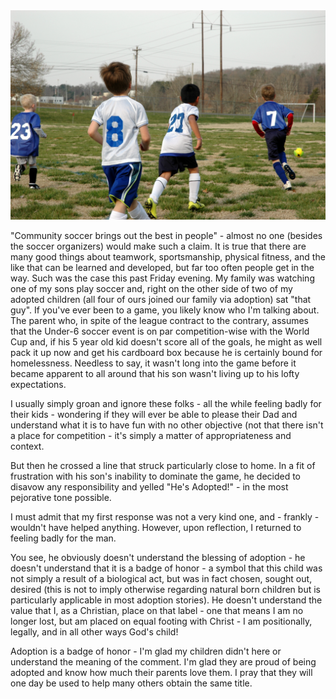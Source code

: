 <img alt='Hes Adopted' src='/assets/images/mattsoccer.jpg' class='blogimage img-responsive'>

"Community soccer brings out the best in people" - almost no one (besides the soccer organizers) would make such a
claim. It is true that there are many good things about teamwork, sportsmanship, physical fitness, and the like that
can be learned and developed, but far too often people get in the way. Such was the case this past Friday evening.
My family was watching one of my sons play soccer and, right on the other side of two of my adopted children (all
four of ours joined our family via adoption) sat "that guy". If you've ever been to a game, you likely know who I'm
talking about. The parent who, in spite of the league contract to the contrary, assumes that the Under-6 soccer event
is on par competition-wise with the World Cup and, if his 5 year old kid doesn't score all of the goals, he might as
well pack it up now and get his cardboard box because he is certainly bound for homelessness. Needless to say, it
wasn't long into the game before it became apparent to all around that his son wasn't living up to his lofty
expectations.

I usually simply groan and ignore these folks - all the while feeling badly for their kids - wondering if they will
ever be able to please their Dad and understand what it is to have fun with no other objective (not that there isn't
a place for competition - it's simply a matter of appropriateness and context.

But then he crossed a line that struck particularly close to home. In a fit of frustration with his son's inability
to dominate the game, he decided to disavow any responsibility and yelled "He's Adopted!" - in the most pejorative
tone possible.

I must admit that my first response was not a very kind one, and - frankly - wouldn't have helped anything. However,
upon reflection, I returned to feeling badly for the man.

You see, he obviously doesn't understand the blessing of adoption - he doesn't understand that it is a badge of
honor - a symbol that this child was not simply a result of a biological act, but was in fact chosen, sought out, desired
(this is not to imply otherwise regarding natural born children but is particularly applicable in most adoption
stories). He doesn't understand the value that I, as a Christian, place on that label - one that means I am no longer
lost, but am placed on equal footing with Christ - I am positionally, legally, and in all other ways God's child!

Adoption is a badge of honor - I'm glad my children didn't here or understand the meaning of the comment. I'm glad
they are proud of being adopted and know how much their parents love them. I pray that they will one day be used to
help many others obtain the same title.